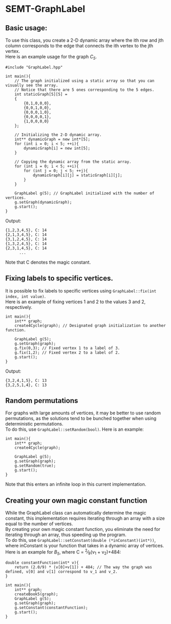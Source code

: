 # SEMT-GraphLabel

## Basic usage:
To use this class, you create a 2-D dynamic array where the ith row and jth column corresponds to the edge that connects the ith vertex to the jth vertex.<br>
Here is an example usage for the graph <i>C<sub>5</sub></i>.
```AGS Script
#include "GraphLabel.hpp"

int main(){
    // The graph initialized using a static array so that you can visually see the array.
    // Notice that there are 5 ones corresponding to the 5 edges.
    int staticGraph[5][5] =
    {
        {0,1,0,0,0},
        {0,0,1,0,0},
        {0,0,0,1,0},
        {0,0,0,0,1},
        {1,0,0,0,0}
    };
    
    // Initializing the 2-D dynamic array.
    int** dynamicGraph = new int*[5];
    for (int i = 0; i < 5; ++i){
        dynamicGraph[i] = new int[5];
    }
    
    // Copying the dynamic array from the static array.
    for (int i = 0; i < 5; ++i){
        for (int j = 0; j < 5; ++j){
            dynamicGraph[i][j] = staticGraph[i][j];
        }
    }
    
    GraphLabel g(5); // GraphLabel initialized with the number of vertices.
    g.setGraph(dynamicGraph);
    g.start();
}
```
Output:
```
{1,2,3,4,5}, C: 14
{2,1,3,4,5}, C: 14
{3,1,2,4,5}, C: 14
{1,3,2,4,5}, C: 14
{2,3,1,4,5}, C: 14
      ...
```
Note that C denotes the magic constant.
## Fixing labels to specific vertices.
It is possible to fix labels to specific vertices using `GraphLabel::fix(int index, int value)`.<br>
Here is an example of fixing vertices 1 and 2 to the values 3 and 2, respectively.<br>
```AGS Script
int main(){
    int** graph;
    create4Cycle(graph); // Designated graph initialization to another function.
    
    GraphLabel g(5);
    g.setGraph(graph);
    g.fix(0,3); // Fixed vertex 1 to a label of 3.
    g.fix(1,2); // Fixed vertex 2 to a label of 2.
    g.start();
}
```
Output:
```
{3,2,4,1,5}, C: 13
{3,2,5,1,4}, C: 13
```
## Random permutations
For graphs with large amounts of vertices, it may be better to use random permutations, as the solutions tend to be bunched together when using deterministic permutations.<br>
To do this, use `GraphLabel::setRandom(bool)`. Here is an example:
```AGS Script
int main(){
    int** graph;
    create4Cycle(graph);
    
    GraphLabel g(5);
    g.setGraph(graph);
    g.setRandom(true);
    g.start();
}
```
Note that this enters an infinite loop in this current implementation.

## Creating your own magic constant function
While the GraphLabel class can automatically determine the magic constant, this implementation requires iterating through an array with a size equal to the number of vertices.<br>
By creating your own magic constant function, you eliminate the need for iterating through an array, thus speeding up the program.<br>
To do this, use `GraphLabel::setConstant(double (*inConstant)(int*))`, where inConstant is your function that takes in a dynamic array of vertices.
Here is an example for <i>B<sub>5</sub></i>, where C = <sup>2</sup>&frasl;<sub>9</sub>(v<sub>1</sub> + v<sub>2</sub>)+484:
```AGS Script
double constantFunction(int* v){
    return (2.0/9) * (v[0]+v[1]) + 484; // The way the graph was defined, v[0] and v[1] correspond to v_1 and v_2.
}

int main(){
    int** graph;
    createBook5(graph);
    GraphLabel g(5);
    g.setGraph(graph);
    g.setConstant(constantFunction);
    g.start();
}
```

